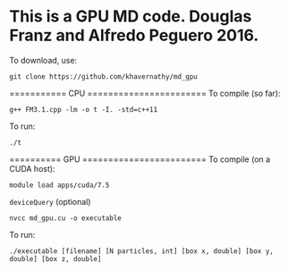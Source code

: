 This is a GPU MD code.
Douglas Franz and Alfredo Peguero
2016.
==================================

To download, use: 

`git clone https://github.com/khavernathy/md_gpu`

=========== CPU =======================
To compile (so far): 

`g++ FM3.1.cpp -lm -o t -I. -std=c++11`

To run: 

`./t`

========== GPU ========================
To compile (on a CUDA host):

`module load apps/cuda/7.5`

`deviceQuery` (optional)

`nvcc md_gpu.cu -o executable`

To run: 

`./executable [filename] [N particles, int] [box x, double] [box y, double] [box z, double]`
